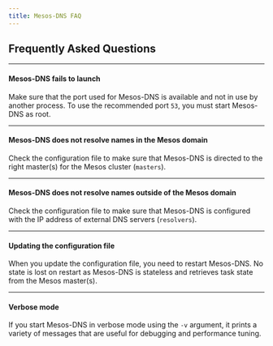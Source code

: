 ```yaml
---
title: Mesos-DNS FAQ
---
```


##  Frequently Asked Questions

---

#### Mesos-DNS fails to launch

Make sure that the port used for Mesos-DNS is available and not in use by another process. To use the recommended port `53`, you must start Mesos-DNS as root. 

---

#### Mesos-DNS does not resolve names in the Mesos domain

Check the configuration file to make sure that Mesos-DNS is directed to the right master(s) for the Mesos cluster (`masters`). 
 
---

#### Mesos-DNS does not resolve names outside of the Mesos domain

Check the configuration file to make sure that Mesos-DNS is configured with the IP address of  external DNS servers (`resolvers`).

---

#### Updating the configuration file

When you update the configuration file, you need to restart Mesos-DNS. No state is lost on restart as Mesos-DNS is stateless and retrieves task state from the Mesos master(s). 

---

#### Verbose mode

If you start Mesos-DNS in verbose mode using the `-v` argument, it  prints a variety of messages that are useful for debugging and performance tuning. 
